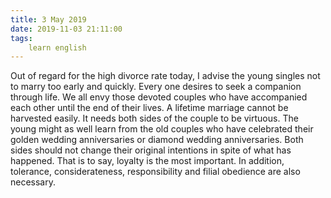 ```yaml
---
title: 3 May 2019
date: 2019-11-03 21:11:00
tags:
    learn english
---
```

Out of regard for the high divorce rate
today, I advise the young singles not to marry too early and quickly. Every one
desires to seek a companion through life. We all envy those devoted couples who
have accompanied each other until the end of their lives. A lifetime marriage
cannot be harvested easily. It needs both sides of the couple to be virtuous.
The young might as well learn from the old couples who have celebrated their
golden wedding anniversaries or diamond wedding anniversaries. Both sides
should not change their original intentions in spite of what has happened. That
is to say, loyalty is the most important. In addition, tolerance, considerateness,
responsibility and filial obedience are also necessary. 